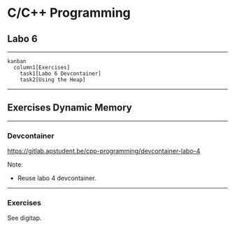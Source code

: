 # C/C++ Programming

## Labo 6

---

```mermaid
kanban
  column1[Exercises]
    task1[Labo 6 Devcontainer]
    task2[Using the Heap]
```

---

## Exercises Dynamic Memory

---

### Devcontainer

<https://gitlab.apstudent.be/cpp-programming/devcontainer-labo-4>

Note:

* Reuse labo 4 devcontainer.

---

### Exercises

See digitap.
